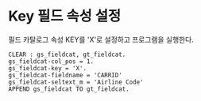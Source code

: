 # Key 필드 속성 설정

필드 카탈로그 속성 KEY를 'X'로 설정하고 프로그램을 실행한다.
```ABAP
CLEAR : gs_fieldcat, gt_fieldcat.
gs_fieldcat-col_pos = 1.
gs_fieldcat-key = 'X'.
gs_fieldcat-fieldname = 'CARRID'
gs_fieldcat-seltext_m = 'Airline Code'
APPEND gs_fieldcat TO gt_fieldcat.
```